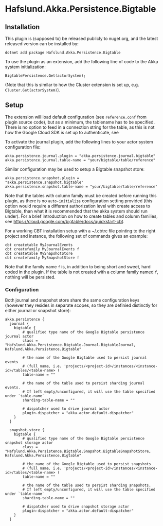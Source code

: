 # Hafslund.Akka.Persistence.Bigtable

## Installation
This plugin is (supposed to) be released publicly to nuget.org, and the latest released version can be installed by:
```
dotnet add package Hafslund.Akka.Persistence.Bigtable
```

To use the plugin as an extension, add the following line of code to the Akka system initialization:
```
BigtablePersistence.Get(actorSystem);
```
(Note that this is similar to how the Cluster extension is set up, e.g. `Cluster.Get(actorSystem)`).


## Setup

The extension will load default configuration (see `reference.conf` from plugin source code), but as a minimum, the tablename has to be specified. There is no option to feed in a connection string for the table, as this is not how the Google Cloud SDK is set up to authenticate, see 

To activate the journal plugin, add the following lines to your actor system configuration file:
```
akka.persistence.journal.plugin = "akka.persistence.journal.bigtable"
akka.persistence.journal.table-name = "your/bigtable/table/reference"
```

Similar configuration may be used to setup a Bigtable snapshot store:
```
akka.persistence.snapshot.plugin = "akka.persistence.snapshot.bigtable"
akka.persistence.snapshot.table-name = "your/bigtable/table/reference"
```

Note that the tables with column family must be created before running this plugin, as there is no `auto-initialize` configuration setting provided (this option would require a different authorization level with create access to Bigtable, than what it is recommended that the akka system should run under). For a brief introduction on how to create tables and column families, see https://cloud.google.com/bigtable/docs/quickstart-cbt.

For a working CBT installation setup with a ~/.cbtrc file pointing to the right project and instance, the following set of commands gives an example:
```
cbt createtable MyJournalEvents
cbt createfamily MyJournalEvents f
cbt createtable MySnapshotStore
cbt createfamily MySnapshotStore f
```

Note that the family name `f` is, in addition to being short and sweet, hard coded in the plugin. If the table is not created with a column family named `f`, nothing will be persisted.

### Configuration

Both journal and snapshot store share the same configuration keys (however they resides in separate scopes, so they are definied distinctly for either journal or snapshot store):

```hocon
akka.persistence {
  journal {
    bigtable {
	    # qualified type name of the Google Bigtable persistence journal actor
	    class = "Hafslund.Akka.Persistence.Bigtable.Journal.BigtableJournal, Hafslund.Akka.Persistence.Bigtable"

	    # the name of the Google Bigtable used to persist journal events
	    # (full name, i.e. 'projects/<project-id>/instances/<instance-id>/tables/<table-name> )
	    table-name = ""

	    # the name of the table used to persist sharding journal events. 
	    # If left empty/unconfigured, it will use the table specified under `table-name`
	    sharding-table-name = ""

	    # dispatcher used to drive journal actor
	    plugin-dispatcher = "akka.actor.default-dispatcher"
    }
  }  

  snapshot-store {
    bigtable {
	    # qualified type name of the Google Bigtable persistence snapshot storage actor
	    class = "Hafslund.Akka.Persistence.Bigtable.Snapshot.BigtableSnapshotStore, Hafslund.Akka.Persistence.Bigtable"

	    # the name of the Google Bigtable used to persist snapshots
	    # (full name, i.e. 'projects/<project-id>/instances/<instance-id>/tables/<table-name> )
	    table-name = ""

	    # the name of the table used to persist sharding snapshots. 
	    # If left empty/unconfigured, it will use the table specified under `table-name`
	    sharding-table-name = ""

	    # dispatcher used to drive snapshot storage actor
	    plugin-dispatcher = "akka.actor.default-dispatcher"
    }
  }
```